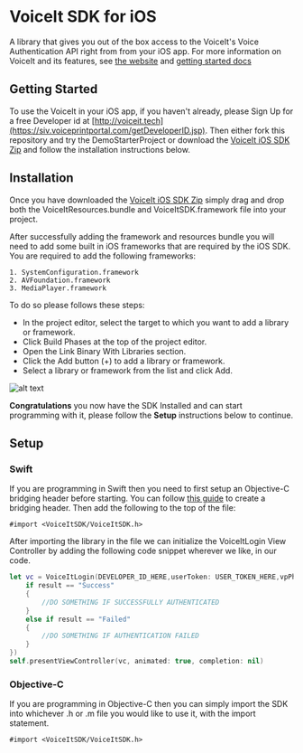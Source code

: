 # VoiceIt SDK for iOS

A library that gives you out of the box access to the VoiceIt's Voice Authentication API right from from your iOS app.
For more information on VoiceIt and its features, see [the website](http://voiceit.tech) and [getting started docs](https://siv.voiceprintportal.com/getstarted.jsp)

## Getting Started

To use the VoiceIt in your iOS app, if you haven't already, please Sign Up for a free Developer id at [http://voiceit.tech](https://siv.voiceprintportal.com/getDeveloperID.jsp). Then either fork this repository and try the DemoStarterProject or download the [VoiceIt iOS SDK Zip](https://github.com/voiceittech/voiceit-sdk-iOS/blob/master/VoiceIt-iOS-SDK.zip?raw=true) and follow the installation instructions below.

## Installation

Once you have downloaded the [VoiceIt iOS SDK Zip](https://github.com/voiceittech/voiceit-sdk-iOS/blob/master/VoiceIt-iOS-SDK.zip?raw=true) simply drag and drop both the VoiceItResources.bundle and VoiceItSDK.framework file into your project.

After successfully adding the framework and resources bundle  you will need to add some built in iOS frameworks that are required by the iOS SDK. You are required to add the following frameworks:

```
1. SystemConfiguration.framework
2. AVFoundation.framework
3. MediaPlayer.framework
```
To do so please follows these steps:

* In the project editor, select the target to which you want to add a library or framework.
* Click Build Phases at the top of the project editor.
* Open the Link Binary With Libraries section.
* Click the Add button (+) to add a library or framework.
* Select a library or framework from the list and click Add.

![alt text](https://github.com/voiceittech/voiceit-sdk-iOS/blob/master/frameworks.png "Preview")

**Congratulations** you now have the SDK Installed and can start programming with it, please follow the **Setup** instructions below to continue.

## Setup
### Swift
If you are programming in Swift then you need to first setup an Objective-C bridging header before starting. You can follow [this guide](http://www.learnswiftonline.com/getting-started/adding-swift-bridging-header/) to create a bridging header. Then add the following to the top of the file:
```objc
#import <VoiceItSDK/VoiceItSDK.h>
```
After importing the library in the file we can initialize the VoiceItLogin View Controller by adding the following code snippet wherever we like, in our code.

```swift
let vc = VoiceItLogin(DEVELOPER_ID_HERE,userToken: USER_TOKEN_HERE,vpPhrase: "Never forget tomorrow is a new day", textConfidence: "30.0", confidence: "89" , callback: { (result) -> Void in
    if result == "Success"
    {
        //DO SOMETHING IF SUCCESSFULLY AUTHENTICATED
    }
    else if result == "Failed"
    {
        //DO SOMETHING IF AUTHENTICATION FAILED
    }
})
self.presentViewController(vc, animated: true, completion: nil)
```

### Objective-C
If you are programming in Objective-C then you can simply import the SDK into whichever .h or .m file you would like to use it, with the import statement.
```objc
#import <VoiceItSDK/VoiceItSDK.h>
```
